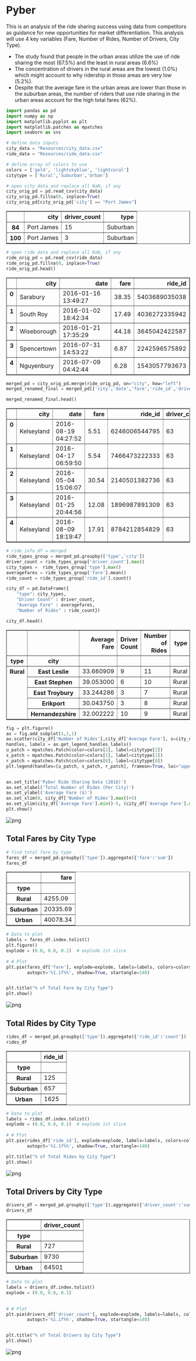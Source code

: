 
# Pyber

This is an analysis of the ride sharing success using data from competitors as guidance for new opportunities for market differentiation.  This analysis will use 4 key variables (Fare, Number of Rides, Number of Drivers, City Type).

* The study found that people in the urban areas utilize the use of ride sharing the most (67.5%) and the least in rural areas (6.6%)
* The concentration of drivers in the rural areas are the lowest (1.0%) which might account to why ridership in those areas are very low (5.2%).
* Despite that the average fare in the urban areas are lower than those in the suburban areas, the number of riders that use ride sharing in the urban areas account for the high total fares (62%).



```python
import pandas as pd
import numpy as np
import matplotlib.pyplot as plt
import matplotlib.patches as mpatches
import seaborn as sns
```


```python
# define data inputs
city_data = "Resources/city_data.csv"
ride_data = "Resources/ride_data.csv"

# define array of colors to use
colors = ['gold', 'lightskyblue', 'lightcoral']
citytype = ['Rural','Suburban','Urban']
```


```python
# open city data and replace all NaN, if any
city_orig_pd = pd.read_csv(city_data)
city_orig_pd.fillna(0, inplace=True)
city_orig_pd[city_orig_pd['city'] == "Port James"]
```




<div>
<style>
    .dataframe thead tr:only-child th {
        text-align: right;
    }

    .dataframe thead th {
        text-align: left;
    }

    .dataframe tbody tr th {
        vertical-align: top;
    }
</style>
<table border="1" class="dataframe">
  <thead>
    <tr style="text-align: right;">
      <th></th>
      <th>city</th>
      <th>driver_count</th>
      <th>type</th>
    </tr>
  </thead>
  <tbody>
    <tr>
      <th>84</th>
      <td>Port James</td>
      <td>15</td>
      <td>Suburban</td>
    </tr>
    <tr>
      <th>100</th>
      <td>Port James</td>
      <td>3</td>
      <td>Suburban</td>
    </tr>
  </tbody>
</table>
</div>




```python
# open ride data and replace all NaN, if any
ride_orig_pd = pd.read_csv(ride_data)
ride_orig_pd.fillna(0, inplace=True)
ride_orig_pd.head()
```




<div>
<style>
    .dataframe thead tr:only-child th {
        text-align: right;
    }

    .dataframe thead th {
        text-align: left;
    }

    .dataframe tbody tr th {
        vertical-align: top;
    }
</style>
<table border="1" class="dataframe">
  <thead>
    <tr style="text-align: right;">
      <th></th>
      <th>city</th>
      <th>date</th>
      <th>fare</th>
      <th>ride_id</th>
    </tr>
  </thead>
  <tbody>
    <tr>
      <th>0</th>
      <td>Sarabury</td>
      <td>2016-01-16 13:49:27</td>
      <td>38.35</td>
      <td>5403689035038</td>
    </tr>
    <tr>
      <th>1</th>
      <td>South Roy</td>
      <td>2016-01-02 18:42:34</td>
      <td>17.49</td>
      <td>4036272335942</td>
    </tr>
    <tr>
      <th>2</th>
      <td>Wiseborough</td>
      <td>2016-01-21 17:35:29</td>
      <td>44.18</td>
      <td>3645042422587</td>
    </tr>
    <tr>
      <th>3</th>
      <td>Spencertown</td>
      <td>2016-07-31 14:53:22</td>
      <td>6.87</td>
      <td>2242596575892</td>
    </tr>
    <tr>
      <th>4</th>
      <td>Nguyenbury</td>
      <td>2016-07-09 04:42:44</td>
      <td>6.28</td>
      <td>1543057793673</td>
    </tr>
  </tbody>
</table>
</div>




```python
merged_pd = city_orig_pd.merge(ride_orig_pd, on="city", how="left")
merged_renamed_final = merged_pd[['city','date','fare','ride_id','driver_count','type']]

merged_renamed_final.head()
```




<div>
<style>
    .dataframe thead tr:only-child th {
        text-align: right;
    }

    .dataframe thead th {
        text-align: left;
    }

    .dataframe tbody tr th {
        vertical-align: top;
    }
</style>
<table border="1" class="dataframe">
  <thead>
    <tr style="text-align: right;">
      <th></th>
      <th>city</th>
      <th>date</th>
      <th>fare</th>
      <th>ride_id</th>
      <th>driver_count</th>
      <th>type</th>
    </tr>
  </thead>
  <tbody>
    <tr>
      <th>0</th>
      <td>Kelseyland</td>
      <td>2016-08-19 04:27:52</td>
      <td>5.51</td>
      <td>6246006544795</td>
      <td>63</td>
      <td>Urban</td>
    </tr>
    <tr>
      <th>1</th>
      <td>Kelseyland</td>
      <td>2016-04-17 06:59:50</td>
      <td>5.54</td>
      <td>7466473222333</td>
      <td>63</td>
      <td>Urban</td>
    </tr>
    <tr>
      <th>2</th>
      <td>Kelseyland</td>
      <td>2016-05-04 15:06:07</td>
      <td>30.54</td>
      <td>2140501382736</td>
      <td>63</td>
      <td>Urban</td>
    </tr>
    <tr>
      <th>3</th>
      <td>Kelseyland</td>
      <td>2016-01-25 20:44:56</td>
      <td>12.08</td>
      <td>1896987891309</td>
      <td>63</td>
      <td>Urban</td>
    </tr>
    <tr>
      <th>4</th>
      <td>Kelseyland</td>
      <td>2016-08-09 18:19:47</td>
      <td>17.91</td>
      <td>8784212854829</td>
      <td>63</td>
      <td>Urban</td>
    </tr>
  </tbody>
</table>
</div>




```python
# ride_info_df = merged
ride_types_group = merged_pd.groupby(['type','city'])
driver_count = ride_types_group['driver_count'].max()
city_types =  ride_types_group['type'].max()
averagefares = ride_types_group['fare'].mean()
ride_count = ride_types_group['ride_id'].count()

city_df = pd.DataFrame({
    "type": city_types,
    "Driver Count" : driver_count,
    "Average Fare" : averagefares,
    "Number of Rides" : ride_count})

city_df.head()
```




<div>
<style>
    .dataframe thead tr:only-child th {
        text-align: right;
    }

    .dataframe thead th {
        text-align: left;
    }

    .dataframe tbody tr th {
        vertical-align: top;
    }
</style>
<table border="1" class="dataframe">
  <thead>
    <tr style="text-align: right;">
      <th></th>
      <th></th>
      <th>Average Fare</th>
      <th>Driver Count</th>
      <th>Number of Rides</th>
      <th>type</th>
    </tr>
    <tr>
      <th>type</th>
      <th>city</th>
      <th></th>
      <th></th>
      <th></th>
      <th></th>
    </tr>
  </thead>
  <tbody>
    <tr>
      <th rowspan="5" valign="top">Rural</th>
      <th>East Leslie</th>
      <td>33.660909</td>
      <td>9</td>
      <td>11</td>
      <td>Rural</td>
    </tr>
    <tr>
      <th>East Stephen</th>
      <td>39.053000</td>
      <td>6</td>
      <td>10</td>
      <td>Rural</td>
    </tr>
    <tr>
      <th>East Troybury</th>
      <td>33.244286</td>
      <td>3</td>
      <td>7</td>
      <td>Rural</td>
    </tr>
    <tr>
      <th>Erikport</th>
      <td>30.043750</td>
      <td>3</td>
      <td>8</td>
      <td>Rural</td>
    </tr>
    <tr>
      <th>Hernandezshire</th>
      <td>32.002222</td>
      <td>10</td>
      <td>9</td>
      <td>Rural</td>
    </tr>
  </tbody>
</table>
</div>




```python
fig = plt.figure()
ax = fig.add_subplot(1,1,1)
ax.scatter(city_df['Number of Rides'],city_df['Average Fare'], s=city_df['Driver Count']*6, marker="o",facecolor=city_df.type.map({citytype[2]: colors[2], citytype[0]: colors[0], citytype[1]: colors[1]}), alpha=0.7, edgecolors="black", linewidth=1) 
handles, labels = ax.get_legend_handles_labels()
u_patch = mpatches.Patch(color=colors[2], label=citytype[2])
s_patch = mpatches.Patch(color=colors[1], label=citytype[1])
r_patch = mpatches.Patch(color=colors[0], label=citytype[0])
plt.legend(handles=[u_patch, s_patch, r_patch], frameon=True, loc="upper right")


ax.set_title('Pyber Ride Sharing Data (2016)')
ax.set_xlabel('Total Number of Rides (Per City)')
ax.set_ylabel('Average Fare ($)')
ax.set_xlim(0, city_df['Number of Rides'].max()+5)
ax.set_ylim(city_df['Average Fare'].min()-5, (city_df['Average Fare'].max() + 5))
plt.show()
```


![png](output_7_0.png)


## Total Fares by City Type


```python
# find total fare by type
fares_df = merged_pd.groupby(['type']).aggregate({'fare':'sum'})
fares_df
```




<div>
<style>
    .dataframe thead tr:only-child th {
        text-align: right;
    }

    .dataframe thead th {
        text-align: left;
    }

    .dataframe tbody tr th {
        vertical-align: top;
    }
</style>
<table border="1" class="dataframe">
  <thead>
    <tr style="text-align: right;">
      <th></th>
      <th>fare</th>
    </tr>
    <tr>
      <th>type</th>
      <th></th>
    </tr>
  </thead>
  <tbody>
    <tr>
      <th>Rural</th>
      <td>4255.09</td>
    </tr>
    <tr>
      <th>Suburban</th>
      <td>20335.69</td>
    </tr>
    <tr>
      <th>Urban</th>
      <td>40078.34</td>
    </tr>
  </tbody>
</table>
</div>




```python
# Data to plot
labels = fares_df.index.tolist()
plt.figure()
explode = (0.0, 0.0, 0.1)  # explode 1st slice
 
# # Plot
plt.pie(fares_df['fare'], explode=explode, labels=labels, colors=colors,
        autopct='%1.1f%%', shadow=True, startangle=140)


plt.title("% of Total Fare by City Type") 
plt.show()
```


![png](output_10_0.png)


## Total Rides by City Type


```python
rides_df = merged_pd.groupby(['type']).aggregate({'ride_id':'count'})
rides_df
```




<div>
<style>
    .dataframe thead tr:only-child th {
        text-align: right;
    }

    .dataframe thead th {
        text-align: left;
    }

    .dataframe tbody tr th {
        vertical-align: top;
    }
</style>
<table border="1" class="dataframe">
  <thead>
    <tr style="text-align: right;">
      <th></th>
      <th>ride_id</th>
    </tr>
    <tr>
      <th>type</th>
      <th></th>
    </tr>
  </thead>
  <tbody>
    <tr>
      <th>Rural</th>
      <td>125</td>
    </tr>
    <tr>
      <th>Suburban</th>
      <td>657</td>
    </tr>
    <tr>
      <th>Urban</th>
      <td>1625</td>
    </tr>
  </tbody>
</table>
</div>




```python
# Data to plot
labels = rides_df.index.tolist()
explode = (0.0, 0.0, 0.1)  # explode 1st slice
 
# # Plot
plt.pie(rides_df['ride_id'], explode=explode, labels=labels, colors=colors,
        autopct='%1.1f%%', shadow=True, startangle=140)

plt.title("% of Total Rides by City Type") 
plt.show()
```


![png](output_13_0.png)


## Total Drivers by City Type


```python
drivers_df = merged_pd.groupby(['type']).aggregate({'driver_count':'sum'})
drivers_df
```




<div>
<style>
    .dataframe thead tr:only-child th {
        text-align: right;
    }

    .dataframe thead th {
        text-align: left;
    }

    .dataframe tbody tr th {
        vertical-align: top;
    }
</style>
<table border="1" class="dataframe">
  <thead>
    <tr style="text-align: right;">
      <th></th>
      <th>driver_count</th>
    </tr>
    <tr>
      <th>type</th>
      <th></th>
    </tr>
  </thead>
  <tbody>
    <tr>
      <th>Rural</th>
      <td>727</td>
    </tr>
    <tr>
      <th>Suburban</th>
      <td>9730</td>
    </tr>
    <tr>
      <th>Urban</th>
      <td>64501</td>
    </tr>
  </tbody>
</table>
</div>




```python
# Data to plot
labels = drivers_df.index.tolist()
explode = (0.0, 0.0, 0.1) 
 

# # Plot
plt.pie(drivers_df['driver_count'], explode=explode, labels=labels, colors=colors,
        autopct='%1.1f%%', shadow=True, startangle=140)


plt.title("% of Total Drivers by City Type") 
plt.show()
```


![png](output_16_0.png)

